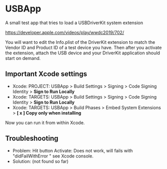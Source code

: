 # USBApp
A small test app that tries to load a USBDriverKit system extension

https://developer.apple.com/videos/play/wwdc2019/702/

You will want to edit the Info.plist of the DriverKit extension to match the Vendor ID and Product ID of a test device you have. Then after you activate the extension, attach the USB device and your DriverKit application should start on demand.


## Important Xcode settings

- Xcode: PROJECT: USBApp > Build Settings > Signing > Code Signing Identity > **Sign to Run Locally**
- Xcode: TARGETS: USBApp > Build Settings > Signing > Code Signing Identity > **Sign to Run Locally**
- Xcode: TARGETS: USBApp > Build Phases > Embed System Extensions > **[ x ] Copy only when installing**

Now you can run it from within Xcode.

## Troubleshooting
- Problem: Hit button Activate: Does not work, will fails with "didFailWithError <private>" see Xcode console.
- Solution: (not found so far)
